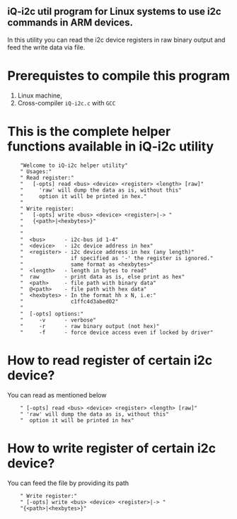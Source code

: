 

## iQ-i2c util program for Linux systems to use i2c commands in ARM devices.

In this utility you can read the i2c device registers in raw binary output and feed the write data via file.

# Prerequistes to compile this program
1. Linux machine, 
2. Cross-compiler `iQ-i2c.c` with `GCC`


# This is the complete helper functions available in iQ-i2c utility

		"Welcome to iQ-i2c helper utility"
		" Usages:"
		" Read register:"
		"   [-opts] read <bus> <device> <register> <length> [raw]"
		"     'raw' will dump the data as is, without this"
		"     option it will be printed in hex."
		"
		" Write register:
		"   [-opts] write <bus> <device> <register>|-> "
		"   {<path>|<hexbytes>}"
		"
		"
		"  <bus>      - i2c-bus id 1-4"
		"  <device>   - i2c device address in hex"
		"  <register> - i2c device address in hex (any length)"
		"               if specified as '-' the register is ignored."
		"               same format as <hexbytes>"
		"  <length>   - length in bytes to read"
		"  raw        - print data as is, else print as hex"
		"  <path>     - file path with binary data"
		"  @<path>    - file path with hex data"
		"  <hexbytes> - In the format hh x N, i.e:"
		"               c1ffc4d3abed02"
		"
		"  [-opts] options:"
		"     -v      - verbose"
		"     -r      - raw binary output (not hex)"
		"     -f      - force device access even if locked by driver"
  
# How to read register of certain i2c device?
You can read as mentioned below

		" [-opts] read <bus> <device> <register> <length> [raw]"
		" 'raw' will dump the data as is, without this"
		"  option it will be printed in hex"
    
 # How to write register of certain i2c device?
 You can feed the file by providing its path
 
 		" Write register:"
		" [-opts] write <bus> <device> <register>|-> "
		"{<path>|<hexbytes>}"
    
 
